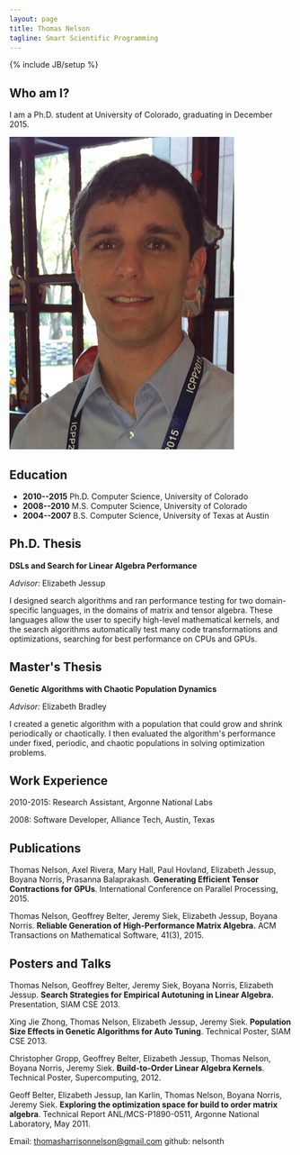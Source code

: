 ```yaml
---
layout: page
title: Thomas Nelson
tagline: Smart Scientific Programming
---
```

{% include JB/setup %}

## Who am I?

I am a Ph.D. student at University of Colorado, graduating in December 2015.

![Thomas Nelson](headshot.jpg)

## Education
* **2010--2015** Ph.D. Computer Science, University of Colorado
* **2008--2010** M.S. Computer Science, University of Colorado
* **2004--2007** B.S. Computer Science, University of Texas at Austin
    
## Ph.D. Thesis

**DSLs and Search for Linear Algebra Performance**

*Advisor:* Elizabeth Jessup

I designed search algorithms and ran performance testing for two domain-specific languages, in the domains of matrix and tensor algebra.  These languages allow the user to specify high-level mathematical kernels, and the search algorithms automatically test many code transformations and optimizations, searching for best performance on CPUs and GPUs.

## Master's Thesis

**Genetic Algorithms with Chaotic Population Dynamics**

*Advisor:* Elizabeth Bradley

I created a genetic algorithm with a population that could grow and shrink periodically or chaotically.  I then evaluated the algorithm's performance under fixed, periodic, and chaotic populations in solving optimization problems.

## Work Experience

2010-2015: Research Assistant, Argonne National Labs

2008: Software Developer, Alliance Tech, Austin, Texas

## Publications
Thomas Nelson, Axel Rivera, Mary Hall, Paul Hovland, Elizabeth Jessup, Boyana Norris, Prasanna Balaprakash. **Generating Efficient Tensor Contractions for GPUs**.  International  Conference on Parallel Processing, 2015.

Thomas Nelson, Geoffrey Belter, Jeremy Siek, Elizabeth Jessup, Boyana Norris.  **Reliable Generation of High-Performance Matrix Algebra.**  ACM Transactions on Mathematical Software, 41(3), 2015.

## Posters and Talks

Thomas Nelson, Geoffrey Belter, Jeremy Siek, Boyana Norris, Elizabeth Jessup. **Search Strategies for Empirical Autotuning in Linear Algebra.**  Presentation, SIAM CSE 2013.

Xing Jie Zhong, Thomas Nelson, Elizabeth Jessup, Jeremy Siek. **Population Size Effects in Genetic Algorithms for Auto Tuning**. Technical Poster, SIAM CSE 2013.


Christopher Gropp, Geoffrey Belter, Elizabeth Jessup, Thomas Nelson, Boyana Norris, Jeremy Siek. **Build-to-Order Linear Algebra Kernels**. Technical Poster, Supercomputing, 2012.

Geoff Belter, Elizabeth Jessup, Ian Karlin, Thomas Nelson, Boyana Norris, Jeremy Siek. **Exploring the optimization space for build to order matrix algebra**. Technical Report ANL/MCS-P1890-0511, Argonne National Laboratory,  May 2011.

Email: thomasharrisonnelson@gmail.com
github: nelsonth 
